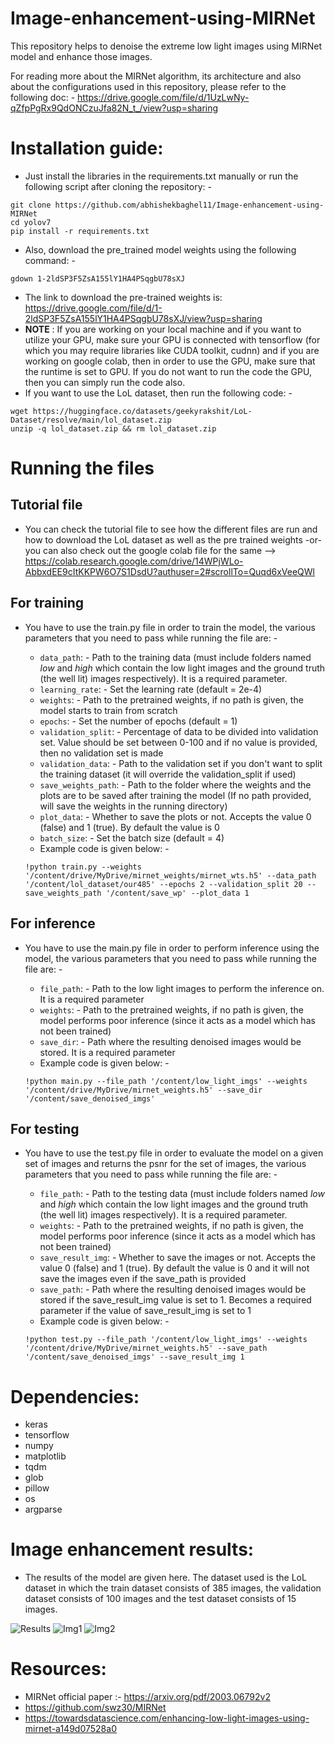 # Image-enhancement-using-MIRNet

This repository helps to denoise the extreme low light images using MIRNet model and enhance those images.

For reading more about the MIRNet algorithm, its architecture and also about the configurations used in this repository, please refer to the following doc: - https://drive.google.com/file/d/1UzLwNy-qZfpPgRx9QdONCzuJfa82N_t_/view?usp=sharing


# Installation guide:

- Just install the libraries in the requirements.txt manually or run the following script after cloning the repository: - 
```
git clone https://github.com/abhishekbaghel11/Image-enhancement-using-MIRNet
cd yolov7
pip install -r requirements.txt
```

- Also, download the pre_trained model weights using the following command: -
```
gdown 1-2ldSP3F5ZsA155lY1HA4PSqgbU78sXJ
```
- The link to download the pre-trained weights is: https://drive.google.com/file/d/1-2ldSP3F5ZsA155lY1HA4PSqgbU78sXJ/view?usp=sharing
- **NOTE** : If you are working on your local machine and if you want to utilize your GPU, make sure your GPU is connected with tensorflow (for which you may require libraries like CUDA toolkit, cudnn) and if you are working on google colab, then in order to use the GPU, make sure that the runtime is set to GPU. If you do not want to run the code the GPU, then you can simply run the code also.  
- If you want to use the LoL dataset, then run the following code: -
```
wget https://huggingface.co/datasets/geekyrakshit/LoL-Dataset/resolve/main/lol_dataset.zip
unzip -q lol_dataset.zip && rm lol_dataset.zip
```

# Running the files

## Tutorial file 

- You can check the tutorial file to see how the different files are run and how to download the LoL dataset as well as the pre trained weights -or- you can also check out the google colab file for the same --> https://colab.research.google.com/drive/14WPjWLo-AbbxdEE9cItKKPW6O7S1DsdU?authuser=2#scrollTo=Quqd6xVeeQWl

## For training

- You have to use the train.py file in order to train the model, the various parameters that you need to pass while running the file are: - 
    - `data_path`: - Path to the training data (must include folders named *low* and *high* which contain the low light images and the ground truth (the well lit) images respectively). It is a required parameter.
    - `learning_rate`: - Set the learning rate (default = 2e-4)
    - `weights`: - Path to the pretrained weights, if no path is given, the model starts to train from scratch
    - `epochs`: - Set the number of epochs (default = 1)
    - `validation_split`: - Percentage of data to be divided into validation set. Value should be set between 0-100 and if no value is provided, then no validation set is made
    - `validation_data`: - Path to the validation set if you don't want to split the training dataset (it will override the validation_split if used)
    - `save_weights_path`: - Path to the folder where the weights and the plots are to be saved after training the model (If no path provided, will save the weights in the running directory)
    - `plot_data`: - Whether to save the plots or not. Accepts the value 0 (false) and 1 (true). By default the value is 0
    - `batch_size`: - Set the batch size (default = 4)
    - Example code is given below: - 

    ```
    !python train.py --weights '/content/drive/MyDrive/mirnet_weights/mirnet_wts.h5' --data_path '/content/lol_dataset/our485' --epochs 2 --validation_split 20 --save_weights_path '/content/save_wp' --plot_data 1
    ```
    
## For inference

- You have to use the main.py file in order to perform inference using the model, the various parameters that you need to pass while running the file are: - 
    - `file_path`: - Path to the low light images to perform the inference on. It is a required parameter
    - `weights`: - Path to the pretrained weights, if no path is given, the model performs poor inference (since it acts as a model which has not been trained)
    - `save_dir`: - Path where the resulting denoised images would be stored. It is a required parameter 
    - Example code is given below: - 

    ```
    !python main.py --file_path '/content/low_light_imgs' --weights '/content/drive/MyDrive/mirnet_weights.h5' --save_dir '/content/save_denoised_imgs'
    ```
    
## For testing

- You have to use the test.py file in order to evaluate the model on a given set of images and returns the psnr for the set of images, the various parameters that you need to pass while running the file are: - 
    - `file_path`: - Path to the testing data (must include folders named *low* and *high* which contain the low light images and the ground truth (the well lit) images respectively). It is a required parameter.
    - `weights`: - Path to the pretrained weights, if no path is given, the model performs poor inference (since it acts as a model which has not been trained)
    - `save_result_img`: - Whether to save the images or not. Accepts the value 0 (false) and 1 (true). By default the value is 0 and it will not save the images even if the save_path is provided
    - `save_path`: - Path where the resulting denoised images would be stored if the save_result_img value is set to 1. Becomes a required parameter if the value of save_result_img is set to 1
    - Example code is given below: - 

    ```
    !python test.py --file_path '/content/low_light_imgs' --weights '/content/drive/MyDrive/mirnet_weights.h5' --save_path '/content/save_denoised_imgs' --save_result_img 1
    ```

# Dependencies:

- keras
- tensorflow
- numpy
- matplotlib
- tqdm
- glob
- pillow
- os
- argparse

# Image enhancement results:

- The results of the model are given here. The dataset used is the LoL dataset in which the train dataset consists of 385 images, the validation dataset consists of 100 images and the test dataset consists of 15 images. 

![Results](https://drive.google.com/uc?export=view&id=16xr0V5l-xvYG_SaBQFwGYwUf_nVczecM)
![Img1](https://drive.google.com/uc?export=view&id=1LH4Ng7rxHtYht5nDUBw9zzAmIF1fPchA)
![Img2](https://drive.google.com/uc?export=view&id=1Vsy5-aogiE7TCpD8ewsLNEMZiDTv7DbB)


# Resources:
- MIRNet official paper :- https://arxiv.org/pdf/2003.06792v2
- https://github.com/swz30/MIRNet
- https://towardsdatascience.com/enhancing-low-light-images-using-mirnet-a149d07528a0
